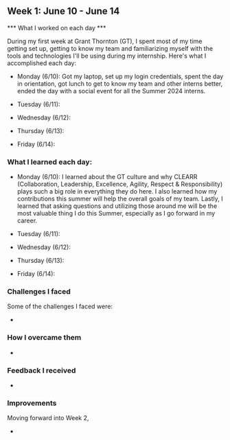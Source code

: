 ## Week 1: June 10 - June 14

*** What I worked on each day ***

During my first week at Grant Thornton (GT), I spent most of my time getting set up, getting to know my team and familiarizing myself with the tools and technologies I'll be using during my internship. Here's what I accomplished each day:

- Monday (6/10): Got my laptop, set up my login credentials, spent the day in orientation, got lunch to get to know my team and other interns better, ended the day with a social event for all the Summer 2024 interns.

- Tuesday (6/11):


- Wednesday (6/12):


- Thursday (6/13):


- Friday (6/14):

### What I learned each day:

- Monday (6/10): I learned about the GT culture and why CLEARR (Collaboration, Leadership, Excellence, Agility, Respect & Responsibility) plays such a big role in everything they do here. I also learned how my contributions this summer will help the overall goals of my team. Lastly, I learned that asking questions and utilizing those around me will be the most valuable thing I do this Summer, especially as I go forward in my career.

- Tuesday (6/11):


- Wednesday (6/12):


- Thursday (6/13):


- Friday (6/14):


### Challenges I faced

Some of the challenges I faced were:

-

### How I overcame them

-

### Feedback I received

-

### Improvements

Moving forward into Week 2,

- 
